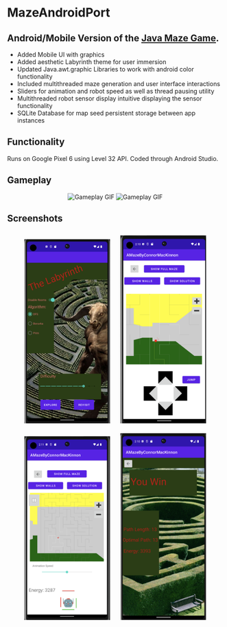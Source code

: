 # MazeAndroidPort

## Android/Mobile Version of the [Java Maze Game](https://github.com/cdmackinnon/JavaMaze). 

* Added Mobile UI with graphics
* Added aesthetic Labyrinth theme for user immersion
* Updated Java.awt.graphic Libraries to work with android color functionality
* Included multithreaded maze generation and user interface interactions
* Sliders for animation and robot speed as well as thread pausing utility
* Multithreaded robot sensor display intuitive displaying the sensor functionality
* SQLite Database for map seed persistent storage between app instances

## Functionality

Runs on Google Pixel 6 using Level 32 API. Coded through Android Studio. 

## Gameplay


<p align="center">
  <img src="Manual&Wizard.gif" alt="Gameplay GIF">
  <img src="UnreliableWallFollower.gif" alt="Gameplay GIF">
</p>

## Screenshots

<div style="text-align:center">
    <img src="Title%20Screenshot.png" alt="Title Screenshot" style="width:200px; margin:10px;">
    <img src="Manual%20Screenshot.png" alt="Manual Screenshot" style="width:200px; margin:10px;">
    <img src="Robot%20Screenshot.png" alt="Robot Screenshot" style="width:200px; margin:10px;">
    <img src="Winning%20Screnshot.png" alt="Winning Screenshot" style="width:200px; margin:10px;">
</div>
